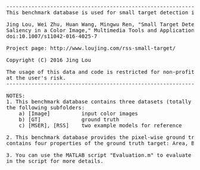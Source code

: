 <pre>
------------------------------------------------------------------------------------------------------
This benchmark database is used for small target detection in the following paper: 

Jing Lou, Wei Zhu, Huan Wang, Mingwu Ren, "Small Target Detection Combining Regional Stability and 
Saliency in a Color Image," Multimedia Tools and Applications, pp. 1-18, 2016. 
doi:10.1007/s11042-016-4025-7

Project page: http://www.loujing.com/rss-small-target/

Copyright (C) 2016 Jing Lou

The usage of this data and code is restricted for non-profit research usage only and using of the code is 
at the user's risk.
------------------------------------------------------------------------------------------------------

NOTES:
1. This benchmark database contains three datasets (totally 1,093 color images). Each dataset folder includes 
the following subfolders:
	a) [Image]			input color images
	b) [GT]				ground truth
	c) [MSER], [RSS]	two example models for reference

2. This benchmark database provides the pixel-wise ground truth for each input image. In [GT], each MAT file 
contains four properties of the ground truth target: Area, Boundary, Bounding Box, and Pixel List.

3. You can use the MATLAB script "Evaluation.m" to evaluate your detection results.  Please read the help text
in the script for more details.

</pre>